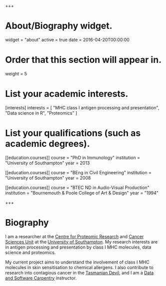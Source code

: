 +++
# About/Biography widget.
widget = "about"
active = true
date = 2016-04-20T00:00:00

# Order that this section will appear in.
weight = 5

# List your academic interests.
[interests]
  interests = [
    "MHC class I antigen processing and presentation",
    "Data science in R",
    "Proteomics"
  ]

# List your qualifications (such as academic degrees).
[[education.courses]]
  course = "PhD in Immunology"
  institution = "University of Southampton"
  year = 2013

[[education.courses]]
  course = "BEng in Civil Engineering"
  institution = "University of Southampton"
  year = 2008
  
[[education.courses]]
  course = "BTEC ND in Audio-Visual Production"
  institution = "Bournemouth & Poole College of Art & Design"
  year = "1994"
  
+++

# Biography

I am a researcher at the [Centre for Proteomic Research](http://www.proteome.soton.ac.uk/) and [Cancer Sciences Unit](http://www.som.soton.ac.uk/research/cancersciences/) at the 
[University of Southampton](https://www.soton.ac.uk). My research interests are 
in antigen processing and presentation by class I MHC molecules, data science 
and proteomics.

My current project aims to understand the involvement of class I MHC molecules
in skin sensitisation to chemical allergens. I also contribute to research into
contagious cancer in the [Tasmanian Devil](https://www.southampton.ac.uk/biosci/research/projects/identifying-peptide-candidates-for-a-vaccine-against-the-contagious-cancer.page), and I am a [Data and Software Carpentry](https://carpentries.org/) instructor. 